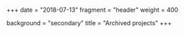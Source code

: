 +++
date = "2018-07-13"
fragment = "header"
weight = 400

background = "secondary"
title = "Archived projects"
+++
